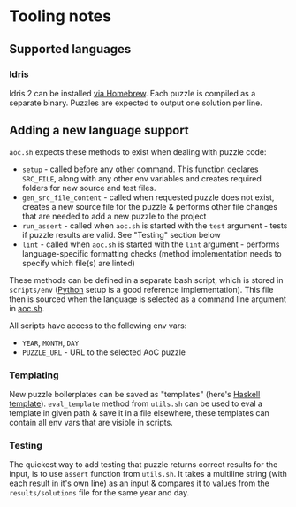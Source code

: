 # Tooling notes

## Supported languages

### Idris

Idris 2 can be installed [via Homebrew](https://idris2.readthedocs.io/en/latest/tutorial/starting.html#installing-from-a-package-manager). Each puzzle is compiled as a separate binary. Puzzles are expected to output
one solution per line.

## Adding a new language support

`aoc.sh` expects these methods to exist when dealing with puzzle code:

- `setup` - called before any other command. This function declares `SRC_FILE`,
  along with any other env variables and creates required folders for new
  source and test files.
- `gen_src_file_content` - called when requested puzzle does not exist,
  creates a new source file for the puzzle & performs other file changes that
  are needed to add a new puzzle to the project
- `run_assert` - called when `aoc.sh` is started with the `test` argument -
  tests if puzzle results are valid. See "Testing" section below
- `lint` - called when `aoc.sh` is started with the `lint` argument - performs
  language-specific formatting checks (method implementation needs to specify
  which file(s) are linted)

These methods can be defined in a separate bash script, which is stored in
`scripts/env` ([Python](../scripts/env/python.sh) setup is a good reference implementation).
This file then is sourced when the language is selected as a command line
argument in [aoc.sh](https://github.com/skazhy/advent/blob/master/aoc.sh#L15).

All scripts have access to the following env vars:

- `YEAR`, `MONTH`, `DAY`
- `PUZZLE_URL` - URL to the selected AoC puzzle

### Templating

New puzzle boilerplates can be saved as "templates" (here's [Haskell
template](https://github.com/skazhy/advent/blob/master/scripts/templates/haskell.txt)).
`eval_template` method from `utils.sh` can be used to eval a template in given
path & save it in a file elsewhere, these templates can contain all env vars
that are visible in scripts.

### Testing

The quickest way to add testing that puzzle returns correct results for the
input, is to use `assert` function from `utils.sh`. It takes a multiline
string (with each result in it's own line) as an input & compares it to values
from the `results/solutions` file for the same year and day.
